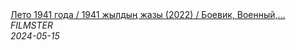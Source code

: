 <!--2024-05-15 07:00:33-->
<div class="yb">
  <a class="nodecor" href="/index.html?filmy/leto_1941_goda_1941_jyldy_jazy_2022_boevik_voennyj_istoriya">
    <img class="preview" data-videoid="xIJI6z_dcNc" src="https://i1.ytimg.com/vi/xIJI6z_dcNc/hqdefault.jpg" align="middle" alt="">
  </a>
  <div class="inlbl text">
    <a class="nodecor" href="/index.html?filmy/leto_1941_goda_1941_jyldy_jazy_2022_boevik_voennyj_istoriya">Лето 1941 года / 1941 жылдың жазы (2022) / Боевик, Военный,...</a><br>
    <i class="smaller2">FILMSTER</i><br>
    <i class="smaller3">2024-05-15</i>
  </div>
</div>
